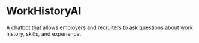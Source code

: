# WorkHistoryAI
A chatbot that allows employers and recruiters to ask questions about work history, skills, and experience.
